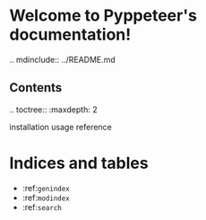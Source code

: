 Welcome to Pyppeteer's documentation!
======================================

.. mdinclude:: ../README.md


Contents
--------

.. toctree::
   :maxdepth: 2

   installation
   usage
   reference

Indices and tables
==================

* :ref:`genindex`
* :ref:`modindex`
* :ref:`search`
